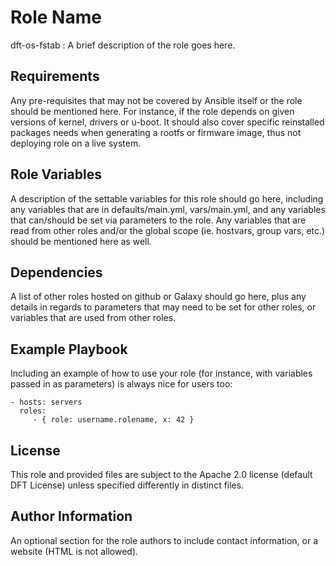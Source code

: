 Role Name
=========

dft-os-fstab : A brief description of the role goes here.

Requirements
------------

Any pre-requisites that may not be covered by Ansible itself or the role should be mentioned here.
For instance, if the role depends on given versions of kernel, drivers or u-boot.
It should also cover specific reinstalled packages needs when generating a rootfs or firmware image, thus not deploying role on a live system.

Role Variables
--------------

A description of the settable variables for this role should go here, including any variables that are in defaults/main.yml, vars/main.yml, and any variables that can/should be set via parameters to the role. Any variables that are read from other roles and/or the global scope (ie. hostvars, group vars, etc.) should be mentioned here as well.

Dependencies
------------

A list of other roles hosted on github or Galaxy should go here, plus any details in regards to parameters that may need to be set for other roles, or variables that are used from other roles.

Example Playbook
----------------

Including an example of how to use your role (for instance, with variables passed in as parameters) is always nice for users too:

    - hosts: servers
      roles:
         - { role: username.rolename, x: 42 }

License
-------

This role and provided files are subject to the Apache 2.0 license (default DFT License) unless specified differently in distinct files.


Author Information
------------------

An optional section for the role authors to include contact information, or a website (HTML is not allowed).
